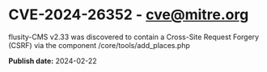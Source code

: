 # CVE-2024-26352 - cve@mitre.org

flusity-CMS v2.33 was discovered to contain a Cross-Site Request Forgery (CSRF) via the component /core/tools/add_places.php

**Publish date:** 2024-02-22
